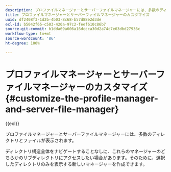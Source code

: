 ```yaml
---
description: プロファイルマネージャーとサーバーファイルマネージャーには、多数のディレクトリとファイルが表示されます。
title: プロファイルマネージャーとサーバーファイルマネージャーのカスタマイズ
uuid: df2408f3-1d2b-4b03-8c68-b57d88e2d3de
exl-id: b5042f65-c503-420a-97c2-feef610c86b7
source-git-commit: b1dda69a606a16dccca30d2a74c7e63dbd27936c
workflow-type: tm+mt
source-wordcount: '86'
ht-degree: 100%

---
```


# プロファイルマネージャーとサーバーファイルマネージャーのカスタマイズ{#customize-the-profile-manager-and-server-file-manager}

{{eol}}

プロファイルマネージャーとサーバーファイルマネージャーには、多数のディレクトリとファイルが表示されます。

ディレクトリ構造全体をナビゲートすることなしに、これらのマネージャーのどちらかのサブディレクトリにアクセスしたい場合があります。そのために、選択したディレクトリのみを表示する新しいマネージャーを作成できます。
